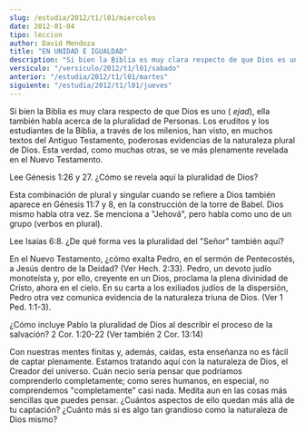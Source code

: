 ```yaml
---
slug: /estudia/2012/t1/l01/miercoles
date: 2012-01-04
tipo: leccion
author: David Mendoza
title: "EN UNIDAD E IGUALDAD"
description: "Si bien la Biblia es muy clara respecto de que Dios es uno (ejad), ella también habla acerca de la pluralidad de Personas. Los eruditos y los estudiantes de la Biblia, a través de los milenios, han visto, en muchos textos del Antiguo Testamento, poderosas evidencias de la naturaleza plural de Dios. Esta verdad, como muchas otras, se ve más plenamente revelada en el Nuevo Testamento."
versiculo: "/versiculo/2012/t1/l01/sabado"
anterior: "/estudia/2012/t1/l01/martes"
siguiente: "/estudia/2012/t1/l01/jueves"
---
```


Si bien la Biblia es muy clara respecto de que Dios es uno ( _ejad_), ella también habla acerca de la pluralidad de Personas. Los eruditos y los estudiantes de la Biblia, a través de los milenios, han visto, en muchos textos del Antiguo Testamento, poderosas evidencias de la naturaleza plural de Dios. Esta verdad, como muchas otras, se ve más plenamente revelada en el Nuevo Testamento.

Lee Génesis 1:26 y 27. ¿Cómo se revela aquí la pluralidad de Dios?

Esta combinación de plural y singular cuando se refiere a Dios también aparece en Génesis 11:7 y 8, en la construcción de la torre de Babel. Dios mismo habla otra vez. Se menciona a "Jehová", pero habla como uno de un grupo (verbos en plural).

Lee Isaías 6:8. ¿De qué forma ves la pluralidad del "Señor" también aquí?

En el Nuevo Testamento, ¿cómo exalta Pedro, en el sermón de Pentecostés, a Jesús dentro de la Deidad? (Ver Hech. 2:33). Pedro, un devoto judío monoteísta y, por ello, creyente en un Dios, proclama la plena divinidad de Cristo, ahora en el cielo. En su carta a los exiliados judíos de la dispersión, Pedro otra vez comunica evidencia de la naturaleza triuna de Dios. (Ver 1 Ped. 1:1-3).

¿Cómo incluye Pablo la pluralidad de Dios al describir el proceso de la salvación? 2 Cor. 1:20-22 (Ver también 2 Cor. 13:14)

Con nuestras mentes finitas y, además, caídas, esta enseñanza no es fácil de captar plenamente. Estamos tratando aquí con la naturaleza de Dios, el Creador del universo. Cuán necio sería pensar que podríamos comprenderlo completamente; como seres humanos, en especial, no comprendemos "completamente" casi nada. Medita aun en las cosas más sencillas que puedes pensar. ¿Cuántos aspectos de ello quedan más allá de tu captación? ¿Cuánto más si es algo tan grandioso como la naturaleza de Dios mismo?
